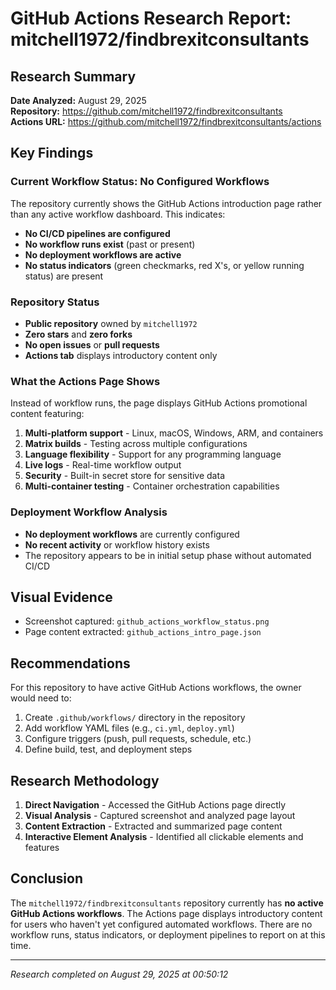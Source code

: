 # GitHub Actions Research Report: mitchell1972/findbrexitconsultants

## Research Summary
**Date Analyzed:** August 29, 2025  
**Repository:** https://github.com/mitchell1972/findbrexitconsultants  
**Actions URL:** https://github.com/mitchell1972/findbrexitconsultants/actions  

## Key Findings

### Current Workflow Status: **No Configured Workflows**
The repository currently shows the GitHub Actions introduction page rather than any active workflow dashboard. This indicates:

- **No CI/CD pipelines are configured**
- **No workflow runs exist** (past or present)
- **No deployment workflows are active**
- **No status indicators** (green checkmarks, red X's, or yellow running status) are present

### Repository Status
- **Public repository** owned by `mitchell1972`
- **Zero stars** and **zero forks**
- **No open issues** or **pull requests**
- **Actions tab** displays introductory content only

### What the Actions Page Shows
Instead of workflow runs, the page displays GitHub Actions promotional content featuring:

1. **Multi-platform support** - Linux, macOS, Windows, ARM, and containers
2. **Matrix builds** - Testing across multiple configurations
3. **Language flexibility** - Support for any programming language
4. **Live logs** - Real-time workflow output
5. **Security** - Built-in secret store for sensitive data
6. **Multi-container testing** - Container orchestration capabilities

### Deployment Workflow Analysis
- **No deployment workflows** are currently configured
- **No recent activity** or workflow history exists
- The repository appears to be in initial setup phase without automated CI/CD

## Visual Evidence
- Screenshot captured: `github_actions_workflow_status.png`
- Page content extracted: `github_actions_intro_page.json`

## Recommendations
For this repository to have active GitHub Actions workflows, the owner would need to:

1. Create `.github/workflows/` directory in the repository
2. Add workflow YAML files (e.g., `ci.yml`, `deploy.yml`)
3. Configure triggers (push, pull requests, schedule, etc.)
4. Define build, test, and deployment steps

## Research Methodology
1. **Direct Navigation** - Accessed the GitHub Actions page directly
2. **Visual Analysis** - Captured screenshot and analyzed page layout
3. **Content Extraction** - Extracted and summarized page content
4. **Interactive Element Analysis** - Identified all clickable elements and features

## Conclusion
The `mitchell1972/findbrexitconsultants` repository currently has **no active GitHub Actions workflows**. The Actions page displays introductory content for users who haven't yet configured automated workflows. There are no workflow runs, status indicators, or deployment pipelines to report on at this time.

---
*Research completed on August 29, 2025 at 00:50:12*